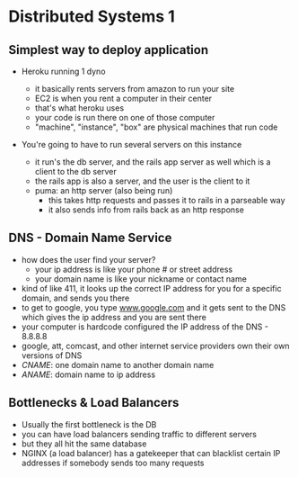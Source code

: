# Distributed Systems 1

## Simplest way to deploy application
  - Heroku running 1 dyno

    - it basically rents servers from amazon to run your site
    - EC2 is when you rent a computer in their center
    - that's what heroku uses
    - your code is run there on one of those computer
    - "machine", "instance", "box" are physical machines that run code

  - You're going to have to run several servers on this instance 
    - it run's the db server, and the rails app server as well which is a client to the db server
    - the rails app is also a server, and the user is the client to it
    - puma: an http server (also being run)
      - this takes http requests and passes it to rails in a parseable way
      - it also sends info from rails back as an http response
  
  ## DNS - Domain Name Service
  - how does the user find your server?
    - your ip address is like your phone # or street address
    - your domain name is like your nickname or contact name 
  - kind of like 411, it looks up the correct IP address for you for a specific domain, and sends you there
  - to get to google, you type www.google.com and it gets sent to the DNS which gives the ip address and you are sent there
  - your computer is hardcode configured the IP address of the DNS - 8.8.8.8
  - google, att, comcast, and other internet service providers own their own versions of DNS
  - *CNAME*: one domain name to another domain name
  - *ANAME*: domain name to ip address

## Bottlenecks & Load Balancers
  - Usually the first bottleneck is the DB
  - you can have load balancers sending traffic to different servers
  - but they all hit the same database
  - NGINX (a load balancer) has a gatekeeper that can blacklist certain IP addresses if somebody sends too many requests